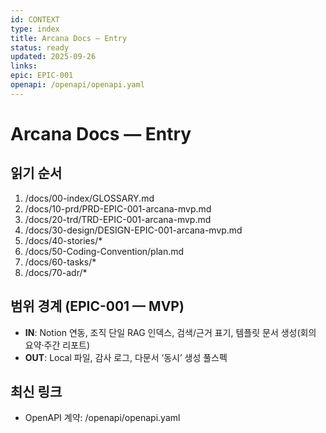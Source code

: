 ```yaml
---
id: CONTEXT
type: index
title: Arcana Docs — Entry
status: ready
updated: 2025-09-26
links:
epic: EPIC-001
openapi: /openapi/openapi.yaml
---
```

# Arcana Docs — Entry


## 읽기 순서
1) /docs/00-index/GLOSSARY.md
2) /docs/10-prd/PRD-EPIC-001-arcana-mvp.md
3) /docs/20-trd/TRD-EPIC-001-arcana-mvp.md
4) /docs/30-design/DESIGN-EPIC-001-arcana-mvp.md
5) /docs/40-stories/*
6) /docs/50-Coding-Convention/plan.md
7) /docs/60-tasks/*
8) /docs/70-adr/*



## 범위 경계 (EPIC-001 — MVP)
- **IN**: Notion 연동, 조직 단일 RAG 인덱스, 검색/근거 표기, 템플릿 문서 생성(회의 요약·주간 리포트)
- **OUT**: Local 파일, 감사 로그, 다문서 ‘동시’ 생성 풀스펙


## 최신 링크
- OpenAPI 계약: /openapi/openapi.yaml